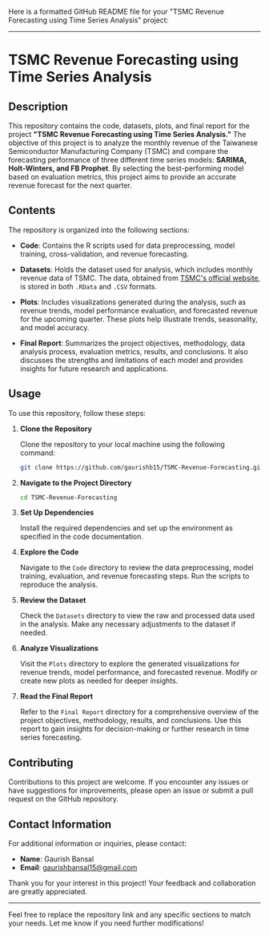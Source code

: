 Here is a formatted GitHub README file for your "TSMC Revenue Forecasting using Time Series Analysis" project:

---

# TSMC Revenue Forecasting using Time Series Analysis

## Description

This repository contains the code, datasets, plots, and final report for the project **"TSMC Revenue Forecasting using Time Series Analysis."** The objective of this project is to analyze the monthly revenue of the Taiwanese Semiconductor Manufacturing Company (TSMC) and compare the forecasting performance of three different time series models: **SARIMA, Holt-Winters, and FB Prophet**. By selecting the best-performing model based on evaluation metrics, this project aims to provide an accurate revenue forecast for the next quarter.

## Contents

The repository is organized into the following sections:

- **Code**: Contains the R scripts used for data preprocessing, model training, cross-validation, and revenue forecasting.

- **Datasets**: Holds the dataset used for analysis, which includes monthly revenue data of TSMC. The data, obtained from [TSMC's official website](https://www.tsmc.com), is stored in both `.RData` and `.CSV` formats.

- **Plots**: Includes visualizations generated during the analysis, such as revenue trends, model performance evaluation, and forecasted revenue for the upcoming quarter. These plots help illustrate trends, seasonality, and model accuracy.

- **Final Report**: Summarizes the project objectives, methodology, data analysis process, evaluation metrics, results, and conclusions. It also discusses the strengths and limitations of each model and provides insights for future research and applications.

## Usage

To use this repository, follow these steps:

1. **Clone the Repository**

   Clone the repository to your local machine using the following command:

   ```bash
   git clone https://github.com/gaurishb15/TSMC-Revenue-Forecasting.git
   ```

2. **Navigate to the Project Directory**

   ```bash
   cd TSMC-Revenue-Forecasting
   ```

3. **Set Up Dependencies**

   Install the required dependencies and set up the environment as specified in the code documentation.

4. **Explore the Code**

   Navigate to the `Code` directory to review the data preprocessing, model training, evaluation, and revenue forecasting steps. Run the scripts to reproduce the analysis.

5. **Review the Dataset**

   Check the `Datasets` directory to view the raw and processed data used in the analysis. Make any necessary adjustments to the dataset if needed.

6. **Analyze Visualizations**

   Visit the `Plots` directory to explore the generated visualizations for revenue trends, model performance, and forecasted revenue. Modify or create new plots as needed for deeper insights.

7. **Read the Final Report**

   Refer to the `Final Report` directory for a comprehensive overview of the project objectives, methodology, results, and conclusions. Use this report to gain insights for decision-making or further research in time series forecasting.

## Contributing

Contributions to this project are welcome. If you encounter any issues or have suggestions for improvements, please open an issue or submit a pull request on the GitHub repository.

## Contact Information

For additional information or inquiries, please contact:

- **Name**: Gaurish Bansal
- **Email**: gaurishbansal15@gmail.com

Thank you for your interest in this project! Your feedback and collaboration are greatly appreciated.

---

Feel free to replace the repository link and any specific sections to match your needs. Let me know if you need further modifications!
